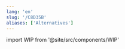 ```yaml
---
lang: 'en'
slug: '/C8D35B'
aliases: ['Alternatives']
---
```


import WIP from '@site/src/components/WIP'

<WIP />
